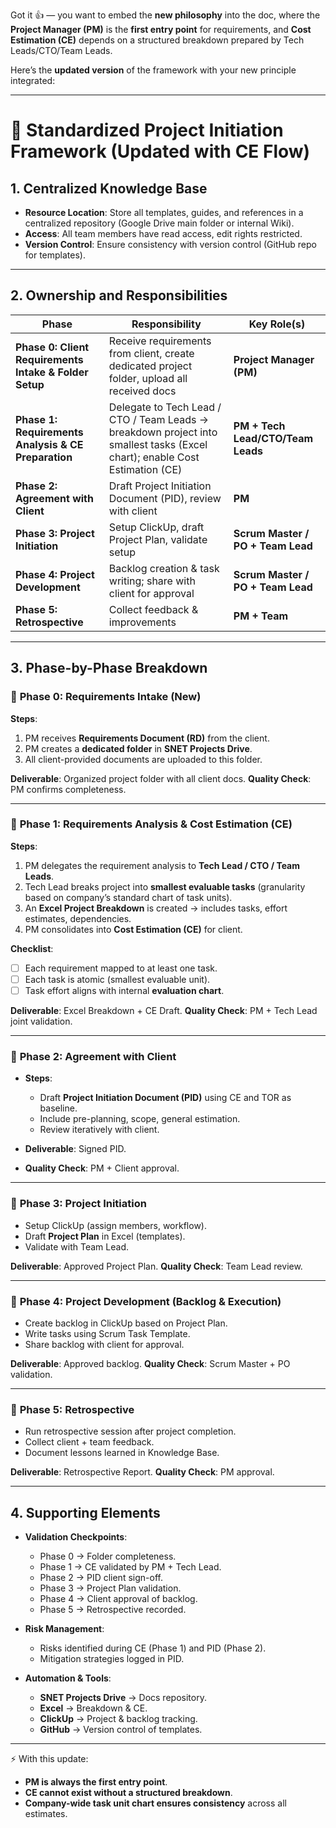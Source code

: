 Got it 👍 — you want to embed the **new philosophy** into the doc, where the **Project Manager (PM)** is the **first entry point** for requirements, and **Cost Estimation (CE)** depends on a structured breakdown prepared by Tech Leads/CTO/Team Leads.

Here’s the **updated version** of the framework with your new principle integrated:

---

# 📑 Standardized Project Initiation Framework (Updated with CE Flow)

## 1. Centralized Knowledge Base

* **Resource Location**: Store all templates, guides, and references in a centralized repository (Google Drive main folder or internal Wiki).
* **Access**: All team members have read access, edit rights restricted.
* **Version Control**: Ensure consistency with version control (GitHub repo for templates).

---

## 2. Ownership and Responsibilities

| Phase                                                  | Responsibility                                                                                                              | Key Role(s)                       |
| ------------------------------------------------------ | --------------------------------------------------------------------------------------------------------------------------- | --------------------------------- |
| **Phase 0: Client Requirements Intake & Folder Setup** | Receive requirements from client, create dedicated project folder, upload all received docs                                 | **Project Manager (PM)**          |
| **Phase 1: Requirements Analysis & CE Preparation**    | Delegate to Tech Lead / CTO / Team Leads → breakdown project into smallest tasks (Excel chart); enable Cost Estimation (CE) | **PM + Tech Lead/CTO/Team Leads** |
| **Phase 2: Agreement with Client**                     | Draft Project Initiation Document (PID), review with client                                                                 | **PM**                            |
| **Phase 3: Project Initiation**                        | Setup ClickUp, draft Project Plan, validate setup                                                                           | **Scrum Master / PO + Team Lead** |
| **Phase 4: Project Development**                       | Backlog creation & task writing; share with client for approval                                                             | **Scrum Master / PO + Team Lead** |
| **Phase 5: Retrospective**                             | Collect feedback & improvements                                                                                             | **PM + Team**                     |

---

## 3. Phase-by-Phase Breakdown

### 🔹 **Phase 0: Requirements Intake (New)**

**Steps**:

1. PM receives **Requirements Document (RD)** from the client.
2. PM creates a **dedicated folder** in **SNET Projects Drive**.
3. All client-provided documents are uploaded to this folder.

**Deliverable**: Organized project folder with all client docs.
**Quality Check**: PM confirms completeness.

---

### 🔹 **Phase 1: Requirements Analysis & Cost Estimation (CE)**

**Steps**:

1. PM delegates the requirement analysis to **Tech Lead / CTO / Team Leads**.
2. Tech Lead breaks project into **smallest evaluable tasks** (granularity based on company’s standard chart of task units).
3. An **Excel Project Breakdown** is created → includes tasks, effort estimates, dependencies.
4. PM consolidates into **Cost Estimation (CE)** for client.

**Checklist**:

* [ ] Each requirement mapped to at least one task.
* [ ] Each task is atomic (smallest evaluable unit).
* [ ] Task effort aligns with internal **evaluation chart**.

**Deliverable**: Excel Breakdown + CE Draft.
**Quality Check**: PM + Tech Lead joint validation.

---

### 🔹 **Phase 2: Agreement with Client**

* **Steps**:

  * Draft **Project Initiation Document (PID)** using CE and TOR as baseline.
  * Include pre-planning, scope, general estimation.
  * Review iteratively with client.

* **Deliverable**: Signed PID.

* **Quality Check**: PM + Client approval.

---

### 🔹 **Phase 3: Project Initiation**

* Setup ClickUp (assign members, workflow).
* Draft **Project Plan** in Excel (templates).
* Validate with Team Lead.

**Deliverable**: Approved Project Plan.
**Quality Check**: Team Lead review.

---

### 🔹 **Phase 4: Project Development (Backlog & Execution)**

* Create backlog in ClickUp based on Project Plan.
* Write tasks using Scrum Task Template.
* Share backlog with client for approval.

**Deliverable**: Approved backlog.
**Quality Check**: Scrum Master + PO validation.

---

### 🔹 **Phase 5: Retrospective**

* Run retrospective session after project completion.
* Collect client + team feedback.
* Document lessons learned in Knowledge Base.

**Deliverable**: Retrospective Report.
**Quality Check**: PM approval.

---

## 4. Supporting Elements

* **Validation Checkpoints**:

  * Phase 0 → Folder completeness.
  * Phase 1 → CE validated by PM + Tech Lead.
  * Phase 2 → PID client sign-off.
  * Phase 3 → Project Plan validation.
  * Phase 4 → Client approval of backlog.
  * Phase 5 → Retrospective recorded.

* **Risk Management**:

  * Risks identified during CE (Phase 1) and PID (Phase 2).
  * Mitigation strategies logged in PID.

* **Automation & Tools**:

  * **SNET Projects Drive** → Docs repository.
  * **Excel** → Breakdown & CE.
  * **ClickUp** → Project & backlog tracking.
  * **GitHub** → Version control of templates.

---

⚡ With this update:

* **PM is always the first entry point**.
* **CE cannot exist without a structured breakdown**.
* **Company-wide task unit chart ensures consistency** across all estimates.

